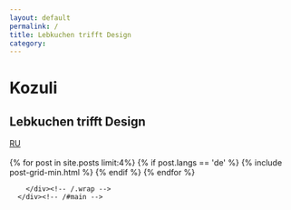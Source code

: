 ```yaml
---
layout: default
permalink: /
title: Lebkuchen trifft Design
category: 
---
```


<div class="page-lead" style="background-image:url(/images{{page.url}}1600x800.png)">
      <div class="wrap page-lead-content">
        <h1>Kozuli</h1>
        <h2>Lebkuchen trifft Design</h2>
         <a href="/r/" class="btn-inverse">RU</a>
      </div><!-- /.page-lead-content -->
</div><!-- /.page-lead -->

<div id="main" role="main">
        <div class="wrap">
        
<br/>
<div class="tiles">
{% for post in site.posts limit:4%}
	{% if post.langs == 'de' %}
		{% include post-grid-min.html %}
	{% endif %}
{% endfor %}
</div><!-- /.tiles -->  


        </div><!-- /.wrap -->
      </div><!-- /#main -->

